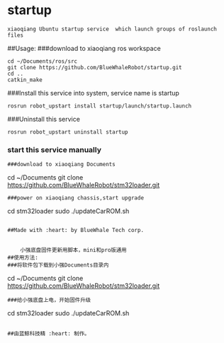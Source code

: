 # startup
    xiaoqiang Ubuntu startup service  which launch groups of roslaunch files
##Usage:
###download to xiaoqiang ros workspace
```
cd ~/Documents/ros/src
git clone https://github.com/BlueWhaleRobot/startup.git
cd ..
catkin_make
```   
###Install this service into system, service name is startup
```
rosrun robot_upstart install startup/launch/startup.launch
```
###Uninstall this service
```
rosrun robot_upstart uninstall startup
```
### start this service manually
```
###download to xiaoqiang Documents
```
cd ~/Documents
git clone https://github.com/BlueWhaleRobot/stm32loader.git
```
###power on xiaoqiang chassis,start upgrade
```
cd stm32loader
sudo ./updateCarROM.sh
```

##Made with :heart: by BlueWhale Tech corp.


    小强底盘固件更新用脚本，mini和pro版通用
##使用方法:
###将软件包下载到小强Documents目录内
```
cd ~/Documents
git clone https://github.com/BlueWhaleRobot/stm32loader.git
```
###给小强底盘上电，开始固件升级
```
cd stm32loader
sudo ./updateCarROM.sh
```

##由蓝鲸科技精 :heart: 制作。
